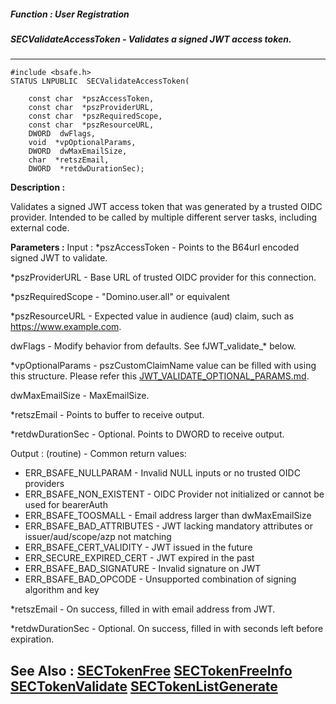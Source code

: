 ##### Function : User Registration
##### SECValidateAccessToken - Validates a signed JWT access token.
---
```
#include <bsafe.h>
STATUS LNPUBLIC  SECValidateAccessToken(

	const char  *pszAccessToken,
	const char  *pszProviderURL,
	const char  *pszRequiredScope,
	const char  *pszResourceURL,
	DWORD  dwFlags,
	void  *vpOptionalParams,
	DWORD  dwMaxEmailSize,
	char  *retszEmail,
	DWORD  *retdwDurationSec);
```

**Description :**

Validates a signed JWT access token that was generated by a trusted OIDC provider. Intended to be called by multiple different server tasks, including external code.


**Parameters :**
Input :
*pszAccessToken  -  Points to the B64url encoded signed JWT to validate.

*pszProviderURL  -  Base URL of trusted OIDC provider for this connection.

*pszRequiredScope  -  "Domino.user.all" or equivalent

*pszResourceURL  -  Expected value in audience (aud) claim, such as https://www.example.com.

dwFlags  -  Modify behavior from defaults. See fJWT_validate_* below.

*vpOptionalParams  -  pszCustomClaimName value can be filled with using this structure. Please refer this [JWT_VALIDATE_OPTIONAL_PARAMS.md](/domino-c-api-docs/reference/Data/JWT_VALIDATE_OPTIONAL_PARAMS.md).

dwMaxEmailSize  -  MaxEmailSize.

*retszEmail  -  Points to buffer to receive output.

*retdwDurationSec  -  Optional. Points to DWORD to receive output.

Output :
(routine)  -  Common return values:
  * ERR_BSAFE_NULLPARAM - Invalid NULL inputs or no trusted OIDC providers
  * ERR_BSAFE_NON_EXISTENT - OIDC Provider not initialized or cannot be used for bearerAuth
  * ERR_BSAFE_TOOSMALL - Email address larger than dwMaxEmailSize
  * ERR_BSAFE_BAD_ATTRIBUTES - JWT lacking mandatory attributes or issuer/aud/scope/azp not matching
  * ERR_BSAFE_CERT_VALIDITY - JWT issued in the future
  * ERR_SECURE_EXPIRED_CERT - JWT expired in the past
  * ERR_BSAFE_BAD_SIGNATURE - Invalid signature on JWT
  * ERR_BSAFE_BAD_OPCODE - Unsupported combination of signing algorithm and key 


*retszEmail  -  On success, filled in with email address from JWT.

*retdwDurationSec  -  Optional. On success, filled in with seconds left before expiration.



**See Also :**
[SECTokenFree](./SECTokenFree)
[SECTokenFreeInfo](./SECTokenFreeInfo)
[SECTokenValidate](./SECTokenValidate)
[SECTokenListGenerate](./SECKFMGetCertifierCtx)
---
